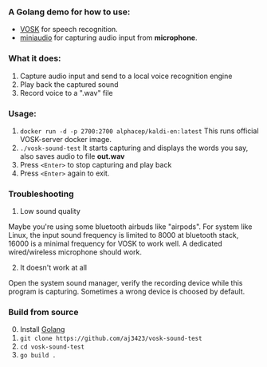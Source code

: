 ###  A Golang demo for how to use:
 - [VOSK](https://alphacephei.com/vosk/ "VOSK")  for speech recognition.
 - [miniaudio](https://github.com/mackron/miniaudio "miniaudio") for capturing audio input from **microphone**.

  
### What it does:
1. Capture audio input and send to a local voice recognition engine
2. Play back the captured sound
3. Record voice to a ".wav" file


### Usage:
1.  `docker run -d -p 2700:2700 alphacep/kaldi-en:latest`
	This runs official VOSK-server docker image.
2.  `./vosk-sound-test`
It starts capturing and displays the words you say, also saves audio to file **out.wav**
3. Press `<Enter>` to stop capturing and play back
4. Press `<Enter>` again to exit.

### Troubleshooting

1. Low sound quality

Maybe you're using some bluetooth airbuds like "airpods". For system like Linux, the input sound frequency is limited to 8000 at bluetooth stack, 16000 is a minimal frequency for VOSK to work well. A dedicated wired/wireless microphone should work.

2. It doesn't work at all

Open the system sound manager, verify the recording device while this program is capturing. Sometimes a wrong device is choosed by default.

### Build from source
0. Install [Golang](https://go.dev/dl/ "Golang") 
1. `git clone https://github.com/aj3423/vosk-sound-test`
2. `cd vosk-sound-test`
3. `go build .`
